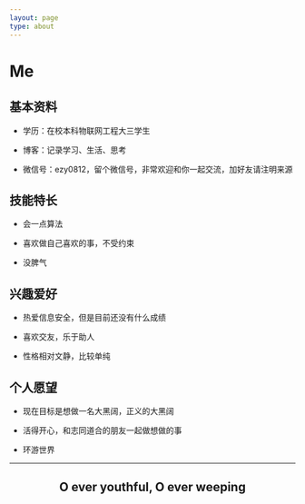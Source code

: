 ```yaml
---
layout: page
type: about
---
```


# Me

## 基本资料

* 学历：在校本科物联网工程大三学生

* 博客：记录学习、生活、思考

* 微信号：ezy0812，留个微信号，非常欢迎和你一起交流，加好友请注明来源

## 技能特长

* 会一点算法

* 喜欢做自己喜欢的事，不受约束

* 没脾气

## 兴趣爱好

* 热爱信息安全，但是目前还没有什么成绩

* 喜欢交友，乐于助人

* 性格相对文静，比较单纯

## 个人愿望

* 现在目标是想做一名大黑阔，正义的大黑阔

* 活得开心，和志同道合的朋友一起做想做的事

* 环游世界

***
## <center>O ever youthful, O ever weeping</center>
